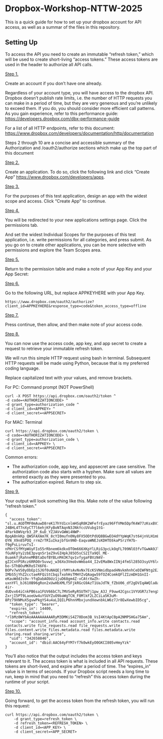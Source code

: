 # Dropbox-Workshop-NTTW-2025

This is a quick guide for how to set up your dropbox account for API access, as well as a summar of the files in this repository. 

## Setting Up

To access the API you need to create an immutable “refresh token,” which will be used to create short-living “access tokens.”  These access tokens are used in the header to authorize all API calls. 

<ins>Step 1.</ins>

Create an account if you don’t have one already.

Regardless of your account type, you will have access to the dropbox API. Dropbox doesn’t publish rate limits, i.e. the number of HTTP requests you can make in a period of time, but they are very generous and you’re unlikely to exceed them. If you do, you should consider more efficient call patterns. As you gain experience, refer to this performance guide: https://developers.dropbox.com/dbx-performance-guide 

For a list of all HTTP endpoints, refer to this document: https://www.dropbox.com/developers/documentation/http/documentation
  
Steps 2 through 10 are a concise and accessible summary of the Authorization and /oauth2/authorize sections which make up the top part of this document

<ins>Step 2.</ins>

Create an application. To do so, click the following link and click “Create App” https://www.dropbox.com/developers/apps. 

<ins>Step 3.</ins>

For the purposes of this test application, design an app with the widest scope and access. Click “Create App” to continue. 

<ins>Step 4.</ins>

You will be redirected to your new applications settings page. Click the permissions tab.

And set the widest Individual Scopes for the purposes of this test application, i.e. write permissions for all categories, and press submit. As you go on to create other applications, you can be more selective with permissions and explore the Team Scopes area. 

<ins>Step 5.</ins>

Return to the permission table and make a note of your App Key and your App Secret:

<ins>Step 6.</ins>

Go to the following URL, but replace APPKEYHERE with your App Key. 

```
https://www.dropbox.com/oauth2/authorize?client_id=APPKEYHERE&response_type=code&token_access_type=offline
```

<ins>Step 7.</ins>

Press continue, then allow, and then make note of your access code.

<ins>Step 8.</ins>

You can now use the access code, app key, and app secret to create a request to retrieve your immutable refresh token.

We will run this simple HTTP request using bash in terminal. Subsequent HTTP requests will be made using Python, because that is my preferred coding language. 

Replace capitalized text with your values, and remove brackets.

For PC: Command prompt (NOT PowerShell)
```
curl -X POST https://api.dropbox.com/oauth2/token ^
-d code=<AUTHORIZATIONCODE> ^
-d grant_type=authorization_code ^
-d client_id=<APPKEY> ^
-d client_secret=<APPSECRET>
```
For MAC: Terminal
```
curl https://api.dropbox.com/oauth2/token \     
-d code=<AUTHORIZATIONCODE> \     
-d grant_type=authorization_code \     
-d client_id=<APPKEY> \
-d client_secret=<APPSECRET>
```

Common errors:
- The authorization code, app key, and appsecret are case sensitive. The authorization code also starts with a hyphen. Make sure all values are entered exactly as they were presented to you. 
- The authorization expired. Return to step six. 

<ins>Step 9.</ins>

Your output will look something like this. Make note of the value following “refresh token.” 

```
{
  "access_token": "sl.u.AGDTMF0mAuwD8reK17hYd1cnlmHSqR8K2WFefrEyaz96FfVMm5DpfK4W77zKsxBV1tGzcc1a0prklqhqymn4KWbouBK-J4BHL4T7nXyCT7l6ehjKFyBoNTAqnN3JNkYccUVubg1tG-4Park8WVqrb3_2P_6uD_YZJAVvGWWi4NWP-0pqA8nkKp_QWSFAXAm7K_8cYI0mufn0Ny8FX5ODtPdUQ8BGwEO4dYYpWqK7st64jnVLH1mLuuOnDNtmCC65hVtDgxYOQr4eGfvKGCFWTeNVg9B8wjYamdQxochwlDmfk765gaLacrF4kQfN53WpAyOpw-OYN_X9n85POQ_rrmZrTR1uIkajbfGn9N0-EaqvaWNEJsKDHTE6kaPSrzYH7b-f9gPsLiruvTsI-nPHrCSfMYpWUyFIo55rRbnem6kdkxOTOm666XKpYlLRiG3pcLkOqFL709NlO3fvTGwWA9JlrFFmqSSkB2nUmEnHyaBFp0VXL9cTdIbjoUP0M-fGuNFpYy2zbE3pvqn5r1eZ9vGIHpkJ85O5sCS2ITa9Ql_ME-8uamkfjRahneMRBtaDofBYBLnM43K7qv1vfygaFBVzN4V-gZJCnYPSRcz6RRO0r5uvwj_w36Xo3VmobvWmba44_I2vEMa8WxIINj4fmSl285O3syUY6lcXChvTrGOuJxD4aNvmUg8QD2lPIpEhnFLMqNmjgmS_nL3zGtePjlRWWsXtceQlOH5jSZNWiFlBaQSVh6_hCnJrEkfzSh2Q1C0U1vaCuRetn4GwCbD6k8lS0H1OQLr-bo-SThBOuMKRo57X6F6-BOPv7wVS0yObEp1SJ6f0uNAQEjrhMYsAvNvNx7EcKSVNmidbpad4NvkmhnhCeDIWFNtg2EJ32nET1pWcU-IMbS5jYhZ2cctaeRFQiStCbqifxohHsTMHYZvQAagw59fOZ4ComkQFlZIzmDH1GnII-eKauWddJs9v-YfqDabAObUz1juD68gm4Z-vCAtrXwZh-uxnYFl_bJ610B96gRon2xUwHbXMLf5FjkRGcG9AzT1UaJdTN_fZbU06_df2gDVIqAWQla8aaU1-4ir-dUDvx64iCnkPB6sa1FUV66bC7L7MVSeRyRSUTH7j1pw_A3J_F9uw42Cgsc1VYUGR7z7engXIn71QUoj4N9HTtnFPhWU5Hx4FrmH8qGuCosGHMeRPzsjd-ZxrjI5PT9LaoeUw4uYSUYZuO9baWgTCN_F0MlkF2LZCiLa5K3uM-8Pz79XNMuX5gvwPkgYS4u4aLIQILP6hnnMbxjundXewnbkLW6z7Jr8EwXewbID5cg",
  "token_type": "bearer",
  "expires_in": 14400,
  "refresh_token": "rlbMz0WYbAoAAAAAAAAAARyM3DMKiS4Z70Dom3B_VsI4KtApC0pA2NMPSHGa75Am",
  "scope": "account_info.read account_info.write contacts.read contacts.write file_requests.read file_requests.write files.content.write files.metadata.read files.metadata.write sharing.read sharing.write",
  "uid": "342658846",
  "account_id": "dbid:AAC64yFYM7rf7k0wkEyO0GKCI805vHmyYzk"
}
```

You’ll also notice that the output includes the access token and keys relevant to it. The access token is what is included in all API requests. These tokens are short-lived, and expire after a period of time. The “expires_in” value is in terms of seconds. If your Dropbox script needs a long time to run, keep in mind that you need to “refresh” this access token during the runtime of your script. 

<ins>Step 10.</ins>

Going forward, to get the access token from the refresh token, you will run this request:

```
curl https://api.dropbox.com/oauth2/token \
    -d grant_type=refresh_token \
    -d refresh_token=<REFRESH_TOKEN> \
    -d client_id=<APP_KEY> \
    -d client_secret=<APP_SECRET>
```
